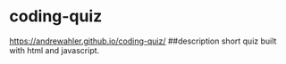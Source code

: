 # coding-quiz
https://andrewahler.github.io/coding-quiz/
##description
short quiz built with html and javascript.

